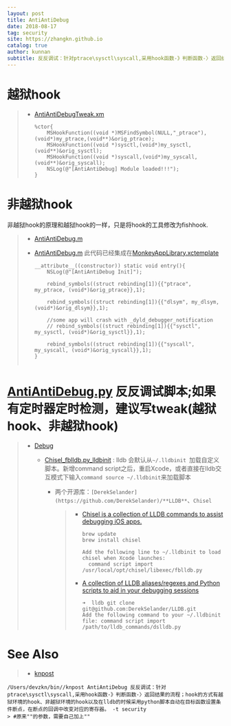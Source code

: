 ```yaml
---
layout: post
title: AntiAntiDebug
date: 2018-08-17
tag: security
site: https://zhangkn.github.io
catalog: true
author: kunnan
subtitle: 反反调试：针对ptrace\sysctl\syscall,采用hook函数-》判断函数-〉返回结果的流程；hook的方式有越狱环境的hook、非越狱环境的hook以及在lldb的时候采用python脚本自动在目标函数设置条件断点，在断点的回调中改变对应的寄存器。
---
```




# 越狱hook



> * [AntiAntiDebugTweak.xm](https://github.com/AloneMonkey/iOSREBook/blob/6dd028fea7d9ec9376cde5cc51de93f53fe5a20d/chapter-8/8.3%20%E5%8A%A8%E6%80%81%E4%BF%9D%E6%8A%A4/AntiAntiDebugTweak/AntiAntiDebugTweak/AntiAntiDebugTweak.xm)
>
>   ```
>   %ctor{
>       MSHookFunction((void *)MSFindSymbol(NULL,"_ptrace"),(void*)my_ptrace,(void**)&orig_ptrace);
>       MSHookFunction((void *)sysctl,(void*)my_sysctl,(void**)&orig_sysctl);
>       MSHookFunction((void *)syscall,(void*)my_syscall,(void**)&orig_syscall);
>       NSLog(@"[AntiAntiDebug] Module loaded!!!");
>   }
>   
>   ```
>
>   





# 非越狱hook

非越狱hook的原理和越狱hook的一样，只是将hook的工具修改为fishhook.

> 
>
> * [AntiAntiDebug.m](https://github.com/AloneMonkey/iOSREBook/blob/6dd028fea7d9ec9376cde5cc51de93f53fe5a20d/chapter-8/8.3%20%E5%8A%A8%E6%80%81%E4%BF%9D%E6%8A%A4/AntiAntiDebug/AntiAntiDebug.m)
>
> * [AntiAntiDebug.m](https://github.com/AloneMonkey/MonkeyDev-Xcode-Templates/blob/master/MonkeyAppLibrary.xctemplate/AntiAntiDebug/AntiAntiDebug.m) 此代码已经集成在[MonkeyAppLibrary.xctemplate](https://github.com/AloneMonkey/MonkeyDev-Xcode-Templates/tree/master/MonkeyAppLibrary.xctemplate)
>
>   
>
>   ```
>   __attribute__((constructor)) static void entry(){
>       NSLog(@"[AntiAntiDebug Init]");
>       
>       rebind_symbols((struct rebinding[1]){{"ptrace", my_ptrace, (void*)&orig_ptrace}},1);
>       
>       rebind_symbols((struct rebinding[1]){{"dlsym", my_dlsym, (void*)&orig_dlsym}},1);
>       
>       //some app will crash with _dyld_debugger_notification
>       // rebind_symbols((struct rebinding[1]){{"sysctl", my_sysctl, (void*)&orig_sysctl}},1);
>       
>       rebind_symbols((struct rebinding[1]){{"syscall", my_syscall, (void*)&orig_syscall}},1);
>   }
>   
>   
>   ```
>
>   

# [AntiAntiDebug.py](https://github.com/AloneMonkey/iOSREBook/blob/6dd028fea7d9ec9376cde5cc51de93f53fe5a20d/chapter-8/8.3%20%E5%8A%A8%E6%80%81%E4%BF%9D%E6%8A%A4/AntiAntiDebug/AntiAntiDebug.py) 反反调试脚本;如果有定时器定时检测，建议写tweak(越狱hook、非越狱hook)



> * [Debug](https://kunnan.github.io/tags/#Debug)
>
>   * [Chisel_fblldb.py_lldbinit](https://kunnan.github.io/2018/07/07/Chisel_fblldb.py_lldbinit/) : lldb 会默认从`~/.lldbinit `加载自定义脚本。新增command script之后，重启Xcode，或者直接在lldb交互模式下输入`command source ~/.lldbinit`来加载脚本
>
>     * 两个开源库：`[DerekSelander](https://github.com/DerekSelander)/**LLDB**`、`Chisel`
>
>       
>
>       > 
>       >
>       > - [Chisel is a collection of LLDB commands to assist debugging iOS apps.](https://github.com/zhangkn/chisel)
>       >
>       >   ```
>       >   brew update
>       >   brew install chisel
>       >   ```
>       >
>       >   ```
>       >   Add the following line to ~/.lldbinit to load chisel when Xcode launches:
>       >     command script import /usr/local/opt/chisel/libexec/fblldb.py
>       >   ```
>       >
>       > - [A collection of LLDB aliases/regexes and Python scripts to aid in your debugging sessions](https://github.com/DerekSelander/LLDB)
>       >
>       >   ```
>       >   ➜  lldb git clone git@github.com:DerekSelander/LLDB.git
>       >   Add the following command to your ~/.lldbinit file: command script import /path/to/lldb_commands/dslldb.py
>       >   ```









# See Also 

>* [knpost](https://github.com/zhangkn/KNBin/blob/master/knpost) 
>
```
/Users/devzkn/bin//knpost AntiAntiDebug 反反调试：针对ptrace\sysctl\syscall,采用hook函数-》判断函数-〉返回结果的流程；hook的方式有越狱环境的hook、非越狱环境的hook以及在lldb的时候采用python脚本自动在目标函数设置条件断点，在断点的回调中改变对应的寄存器。 -t security
> #原来""的参数，需要自己加上""
```

